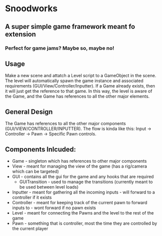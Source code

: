 # Snoodworks
## A super simple game framework meant fo extension
### Perfect for game jams? Maybe so, maybe no!

## Usage
Make a new scene and attatch a Level script to a GameObject in the scene. The level will automatically spawn the game instance and associated requirements (GUI/View/Controller/Inputter). If a Game already exists, then it will just get the reference to that game. In this way, the level is aware of the Game, and the Game has references to all the other major elements.

## General Design
The Game has references to all the other major components (GUI/VIEW/CONTROLLER/INPUTTER). The flow is kinda like this: Input -> Controller -> Pawn -> Specific Pawn controls.

## Components Inlcuded:
- Game - singleton which has references to other major components
- View - meant for managing the view of the game (has a rig/camera which can be targeted)
- GUI - contains all the gui for the game and any hooks that are required
  - GUITransition - used to manage the transitions (currently meant to be used between level loads)
- Inputter - meant for gathering all the incoming inputs - will forward to a controller if it exists
- Controller - meant for keeping track of the current pawn to forward inputs to - wont forward if no pawn exists
- Level - meant for connecting the Pawns and the level to the rest of the game
- Pawn - something that is controller, most the time they are controlled by the current player